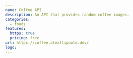```yaml
---
name: Coffee API
description: An API that provides random coffee images.
categories:
  - foods
features:
  https: true
  pricing: free
url: https://coffee.alexflipnote.dev/
logo:
---
```

